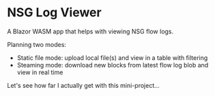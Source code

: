 # NSG Log Viewer

A Blazor WASM app that helps with viewing NSG flow logs.

Planning two modes:

- Static file mode: upload local file(s) and view in a table with filtering
- Steaming mode: download new blocks from latest flow log blob and view in real time

Let's see how far I actually get with this mini-project...